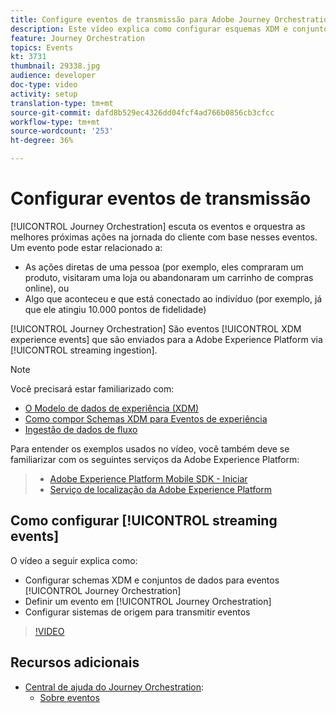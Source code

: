 ```yaml
---
title: Configure eventos de transmissão para Adobe Journey Orchestration
description: Este vídeo explica como configurar esquemas XDM e conjuntos de dados para eventos do Journey Orchestration, definir um evento no Journey Orchestration e configurar sistemas de origem para transmitir eventos
feature: Journey Orchestration
topics: Events
kt: 3731
thumbnail: 29338.jpg
audience: developer
doc-type: video
activity: setup
translation-type: tm+mt
source-git-commit: dafd8b529ec4326dd04fcf4ad766b0856cb3cfcc
workflow-type: tm+mt
source-wordcount: '253'
ht-degree: 36%

---
```



# Configurar eventos de transmissão

[!UICONTROL Journey Orchestration] escuta os eventos e orquestra as melhores próximas ações na jornada do cliente com base nesses eventos. Um evento pode estar relacionado a:

* As ações diretas de uma pessoa (por exemplo, eles compraram um produto, visitaram uma loja ou abandonaram um carrinho de compras online), ou
* Algo que aconteceu e que está conectado ao indivíduo (por exemplo, já que ele atingiu 10.000 pontos de fidelidade)

[!UICONTROL Journey Orchestration] São eventos  [!UICONTROL XDM experience events] que são enviados para a Adobe Experience Platform via  [!UICONTROL streaming ingestion].

>[!NOTE]
>
>Você precisará estar familiarizado com:
>
>* [O Modelo de dados de experiência (XDM)](https://docs.adobe.com/content/help/en/platform-learn/tutorials/schemas/understanding-the-xdm-system-and-experience-data-model.html)
>* [Como compor Schemas XDM para Eventos de experiência](https://docs.adobe.com/content/help/en/platform-learn/tutorials/schemas/create-your-first-schema-with-out-of-the-box-components.html)
>* [Ingestão de dados de fluxo](https://docs.adobe.com/content/help/en/platform-learn/tutorials/data-ingestion/understanding-streaming-ingestion.html)
>
>
Para entender os exemplos usados no vídeo, você também deve se familiarizar com os seguintes serviços da Adobe Experience Platform:
>
>* [Adobe Experience Platform Mobile SDK - Iniciar](https://docs.adobe.com/content/help/en/core-services-learn/tutorials/launch-mobile/understanding-the-mobile-sdks.html)
>* [Serviço de localização da Adobe Experience Platform](https://docs.adobe.com/content/help/pt-BR/places/using/home.html)


## Como configurar [!UICONTROL streaming events]

O vídeo a seguir explica como:

* Configurar schemas XDM e conjuntos de dados para eventos [!UICONTROL Journey Orchestration]
* Definir um evento em [!UICONTROL Journey Orchestration]
* Configurar sistemas de origem para transmitir eventos

>[!VIDEO](https://video.tv.adobe.com/v/29338?quality=12)

## Recursos adicionais

* [Central de ajuda do Journey Orchestration](https://docs.adobe.com/content/help/pt-BR/journeys/using/journey-orchestration-home.html):
   * [Sobre eventos](https://docs.adobe.com/content/help/en/journeys/using/events-journeys/about-events.html)
